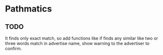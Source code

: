 # Pathmatics


## TODO

It finds only exact match, so add functions like
if finds any similar like two or three words match in advertise name, show
warning to the advertiser to confirm.

